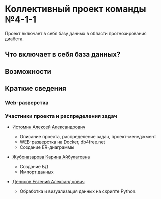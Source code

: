 # Коллективный проект команды №4-1-1
Проект включает в себя базу данных в области прогнозирования диабета. 
## Что включает в себя база данных?
## Возможности
## Краткие сведения
### Web-разверстка
### Участники проекта и распределения задач
* [Истомин Алексей Александрович](https://github.com/testmapper-official)
    
    * Описание проекта, распределение задач, проект-менеджмент
    * WEB-разверстка на Docker, db4free.net 
    * Создание ER-диаграммы
* [Жубоназарова Карина Айбулатовна](https://github.com/zhubikKar)

    * Создание БД
    * Импорт данных
* [Денисов Евгений Александрович](https://github.com/zhiznenyj)

    * Обработка и визуализация данных на скрипте Python.
